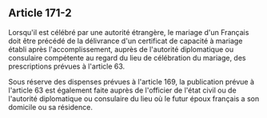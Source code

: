Article 171-2
----
Lorsqu'il est célébré par une autorité étrangère, le mariage d'un Français doit
être précédé de la délivrance d'un certificat de capacité à mariage établi après
l'accomplissement, auprès de l'autorité diplomatique ou consulaire compétente au
regard du lieu de célébration du mariage, des prescriptions prévues à l'article
63.

Sous réserve des dispenses prévues à l'article 169, la publication prévue à
l'article 63 est également faite auprès de l'officier de l'état civil ou de
l'autorité diplomatique ou consulaire du lieu où le futur époux français a son
domicile ou sa résidence.
